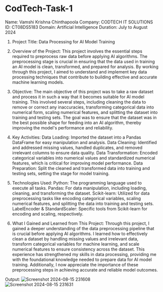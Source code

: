 # CodTech-Task-1
Name: Vamshi Krishna Chinthapoola
Company: CODTECH IT SOLUTIONS 
ID: CT08DS5183
Domain: Artificial Intelligence
Duration: July to August 2024

1) Project Title:
Data Processing for AI Model Training

2) Overview of the Project:
This project involves the essential steps required to preprocess raw data before applying AI algorithms. The preprocessing stage is crucial in ensuring that the data used in training an AI model is clean, transformed, and prepared for analysis. By working through this project, I aimed to understand and implement key data processing techniques that contribute to building effective and accurate machine learning models.

3) Objective:
The main objective of this project was to take a raw dataset and process it in such a way that it becomes suitable for AI model training. This involved several steps, including cleaning the data to remove or correct any inaccuracies, transforming categorical data into numerical form, scaling numerical features, and splitting the dataset into training and testing sets. The goal was to ensure that the dataset was in the best possible shape for feeding into an AI algorithm, thereby improving the model's performance and reliability.

4) Key Activities:
Data Loading: Imported the dataset into a Pandas DataFrame for easy manipulation and analysis.
Data Cleaning: Identified and addressed missing values, handled duplicates, and removed irrelevant columns to ensure data quality.
Data Transformation: Encoded categorical variables into numerical values and standardized numerical features, which is critical for improving model performance.
Data Preparation: Split the cleaned and transformed data into training and testing sets, setting the stage for model training.

5) Technologies Used:
Python: The programming language used to execute all tasks.
Pandas: For data manipulation, including loading, cleaning, and transforming the dataset.
Scikit-learn: Utilized for data preprocessing tasks like encoding categorical variables, scaling numerical features, and splitting the data into training and testing sets.
LabelEncoder & StandardScaler: Specific tools from Scikit-learn for encoding and scaling, respectively.

6) What I Gained and Learned from This Project:
Through this project, I gained a deeper understanding of the data preprocessing pipeline that is crucial before applying AI algorithms. I learned how to effectively clean a dataset by handling missing values and irrelevant data, transform categorical variables for machine learning, and scale numerical features to ensure consistency across the dataset. This experience has strengthened my skills in data processing, providing me with the foundational knowledge needed to prepare data for AI model training. Additionally, I now appreciate the importance of these preprocessing steps in achieving accurate and reliable model outcomes.

Output:
![Screenshot 2024-08-15 231608](https://github.com/user-attachments/assets/20f5718a-b25c-4c84-ac49-36fcac9b3d1e)
![Screenshot 2024-08-15 231631](https://github.com/user-attachments/assets/ff38cfd8-0371-4800-be0d-ee9fe16eee3a)


